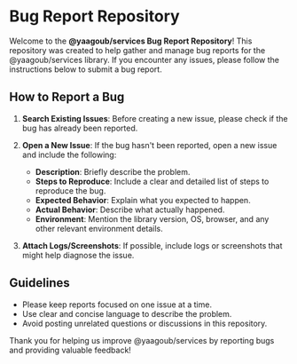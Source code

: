 # Bug Report Repository

Welcome to the **@yaagoub/services Bug Report Repository**! This repository was created to help gather and manage bug reports for the @yaagoub/services library. If you encounter any issues, please follow the instructions below to submit a bug report.

## How to Report a Bug

1. **Search Existing Issues**: Before creating a new issue, please check if the bug has already been reported.

2. **Open a New Issue**: If the bug hasn't been reported, open a new issue and include the following:
   - **Description**: Briefly describe the problem.
   - **Steps to Reproduce**: Include a clear and detailed list of steps to reproduce the bug.
   - **Expected Behavior**: Explain what you expected to happen.
   - **Actual Behavior**: Describe what actually happened.
   - **Environment**: Mention the library version, OS, browser, and any other relevant environment details.
   
3. **Attach Logs/Screenshots**: If possible, include logs or screenshots that might help diagnose the issue.

## Guidelines

- Please keep reports focused on one issue at a time.
- Use clear and concise language to describe the problem.
- Avoid posting unrelated questions or discussions in this repository.

Thank you for helping us improve @yaagoub/services by reporting bugs and providing valuable feedback!
